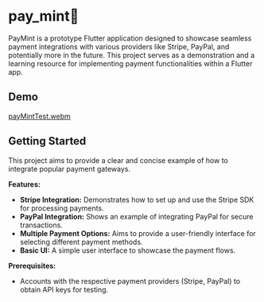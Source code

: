 # pay_mint🍃

PayMint is a prototype Flutter application designed to showcase seamless payment integrations with various providers like Stripe, PayPal, and potentially more in the future. This project serves as a demonstration and a learning resource for implementing payment functionalities within a Flutter app.

## Demo
[payMintTest.webm](https://github.com/user-attachments/assets/3b247092-c9e1-41c6-a235-53416ca7b0a3)


## Getting Started

This project aims to provide a clear and concise example of how to integrate popular payment gateways.

**Features:**

- **Stripe Integration:** Demonstrates how to set up and use the Stripe SDK for processing payments.
- **PayPal Integration:** Shows an example of integrating PayPal for secure transactions.
- **Multiple Payment Options:** Aims to provide a user-friendly interface for selecting different payment methods.
- **Basic UI:** A simple user interface to showcase the payment flows.

**Prerequisites:**
- Accounts with the respective payment providers (Stripe, PayPal) to obtain API keys for testing.
